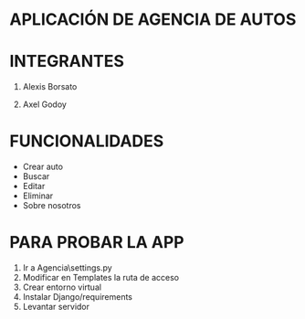 # APLICACIÓN DE AGENCIA DE AUTOS

# INTEGRANTES

1. Alexis Borsato

2. Axel Godoy

# FUNCIONALIDADES

- Crear auto
- Buscar
- Editar
- Eliminar
- Sobre nosotros

# PARA PROBAR LA APP
1. Ir a Agencia\settings.py
2. Modificar en Templates la ruta de acceso
3. Crear entorno virtual
4. Instalar Django/requirements
5. Levantar servidor